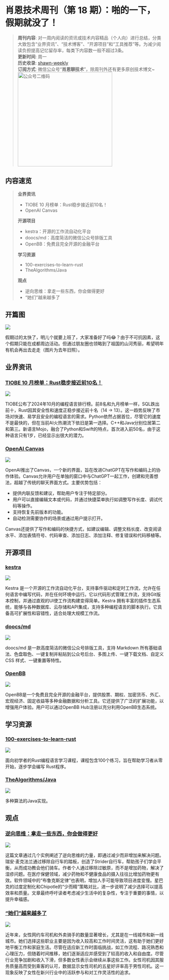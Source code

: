 # 肖恩技术周刊（第 18 期）：啪的一下，假期就没了！
> **周刊内容**: 对一周内阅读的资讯或技术内容精品（个人向）进行总结，分类大致包含“业界资讯”、“技术博客”、“开源项目”和“工具推荐”等。为减少阅读负担提高记忆留存率，每类下内容数一般不超过3条。<br>
> **更新时间**: 周一<br>
> **历史收录**: [shawn-weekly](https://github.com/Xiaoxie1994/shawn-weekly) <br>
> **订阅方式**: 微信公众号“**肖恩聊技术**”，除周刊外还有更多原创技术博文~<br>
> <img src="https://cdn.jsdelivr.net/gh/Xiaoxie1994/images/images/20241103221454.png" alt="公众号二维码" width="300">

## 内容速览
> **业界资讯**
> - TIOBE 10 月榜单：Rust稳步接近前10名！
> - OpenAI Canvas
>
> **开源项目**
> - kestra：开源的工作流自动化平台
> - doocs/md：高度简洁的微信公众号排版工具
> - OpenBB：免费且完全开源的金融平台
>
> **学习资源**
> - 100-exercises-to-learn-rust
> - TheAlgorithms/Java
>
> **观点**
> - 逆向思维：拿走一些东西，你会做得更好
> - “她们”越来越多了

## 开篇图
![](https://cdn.jsdelivr.net/gh/Xiaoxie1994/images/images/202411262348292.png)

假期过的太快了，明儿个就要上班了，大家准备好了吗😂？由于不可抗因素，这个假期只能在成都周边活动。但通过朋友圈也领略到了祖国的山河秀丽，希望明年有机会再出去走走（图片为去年旧照）。

## 业界资讯
### [TIOBE 10 月榜单：Rust稳步接近前10名！](https://mp.weixin.qq.com/s/BiddLkOvNMADQ9DWU4ZPfw)

![](https://cdn.jsdelivr.net/gh/Xiaoxie1994/images/images/202411262348294.png)

TIOBE公布了2024年10月的编程语言排行榜。前8名和九月榜单一样，SQL跌出前十，Rust因其安全性和速度正稳步接近前十名（14 → 13）。这一趋势反映了市场对快速、易学且安全的编程语言的需求。Python依然占据首位，尽管它的速度不是最快的，但在当前AI火热潮流下依旧是第一选择。C++和Java分别位居第二和第三。新语言Mojo，融合了Python和Swift的特点，首次进入前50名，由于这种语言只有1岁，已经显示出很大的潜力。

### [OpenAI Canvas](https://openai.com/index/introducing-canvas/)

![](https://cdn.jsdelivr.net/gh/Xiaoxie1994/images/images/202411262348295.png)

OpenAI推出了Canvas，一个新的界面，旨在改进ChatGPT在写作和编码上的协作体验。Canvas允许用户在单独的窗口中与ChatGPT一起工作，创建和完善想法，超越了传统的聊天界面方式。主要优势包括：
- 提供内联反馈和建议，帮助用户专注于特定部分。
- 用户可以直接编辑文本或代码，并通过快捷菜单执行如调整写作长度、调试代码等操作。
- 支持恢复先前版本的功能。
- 自动检测需要协作的场景或通过用户提示打开。

Canvas还提供了写作和编码的快捷方式，如建议编辑、调整文档长度、改变阅读水平、添加表情符号、代码审查、添加日志、添加注释、修复错误和代码移植等。
 
## 开源项目 
### [kestra](https://github.com/kestra-io/kestra)

![](https://cdn.jsdelivr.net/gh/Xiaoxie1994/images/images/202411262348296.png)

Kestra 是一个开源的工作流自动化平台，支持事件驱动和定时工作流，允许在任何语言中编写代码，并在任何环境中运行。它以代码形式管理工作流，支持Git版本控制，并通过直观的UI使工作流构建变得简单。Kestra 拥有丰富的插件生态系统，能够与各种数据库、云存储和API集成，支持多种编程语言的脚本执行。它具备高可扩展性和容错性，适合处理大规模工作流。

### [doocs/md](https://github.com/doocs/md)

![](https://cdn.jsdelivr.net/gh/Xiaoxie1994/images/images/202411262348297.png)

doocs/md 是一款高度简洁的微信公众号排版工具，支持 Markdown 所有基础语法、色盘取色、一键复制并粘贴到公众号后台、多图上传、一键下载文档、自定义 CSS 样式、一键重置等特性。

### [OpenBB](https://github.com/OpenBB-finance/OpenBB)

![](https://cdn.jsdelivr.net/gh/Xiaoxie1994/images/images/202411262348298.png)

OpenBB是一个免费且完全开源的金融平台，提供股票、期权、加密货币、外汇、宏观经济、固定收益等多种金融数据和分析工具。它还提供了广泛的扩展功能，以增强用户体验。用户可以通过OpenBB Hub注册以充分利用OpenBB生态系统。

## 学习资源
### [100-exercises-to-learn-rust](https://github.com/mainmatter/100-exercises-to-learn-rust)

![](https://cdn.jsdelivr.net/gh/Xiaoxie1994/images/images/202411262348299.png)

面向初学者的Rust编程语言学习课程，课程包含100个练习，旨在帮助学习者从零开始，逐步学会编写 Rust程序。

### [TheAlgorithms/Java](https://github.com/TheAlgorithms/Java)

![](https://cdn.jsdelivr.net/gh/Xiaoxie1994/images/images/202411262348300.png)

多种算法的Java实现。

## 观点
### [逆向思维：拿走一些东西，你会做得更好](https://36kr.com/p/2969575306236162)

![](https://cdn.jsdelivr.net/gh/Xiaoxie1994/images/images/202411262348301.png)

这篇文章通过几个实例阐述了逆向思维的力量，即通过减少而非增加来解决问题。瑞安·麦克法兰通过移除自行车的踏板，创造了Strider自行车，帮助孩子们学会平衡，从而成功教会他们骑车。作者个人通过移除过敏原，而不是增加药物，解决了湿疹问题。在医疗保健领域，减少药物和不健康食品的摄入往往比增加药物更有效。软件领域中的“布鲁克斯定律”也表明，增加人手可能导致项目进度变慢。星巴克的过度定制化和Chipotle的“少而精”策略对比，进一步说明了减少选择可以提高效率和质量。文章最终呼吁读者考虑减少生活中的复杂性，专注于重要的事情，以提升幸福感。

### [“她们”越来越多了](https://www.163.com/dy/article/JDOQ1JMT0519DDQ2.html)

![](https://cdn.jsdelivr.net/gh/Xiaoxie1994/images/images/202411262348302.png)

近年来，女性网约车司机和外卖骑手的数量显著增长，尤其是在一线城市和新一线城市。她们选择这些职业主要是因为收入较高和工作时间灵活，这有助于她们更好地平衡工作和家庭生活。尽管在适应新工作时面临挑战，如工作流程、路况熟悉和心理压力，但随着时间推移，她们逐渐适应并感受到了较高的收入和自由度。尽管行业竞争加剧和收入下滑，但多数女性表示会继续从事这些工作。女性司机因其服务质量高而受到乘客的认可，数据显示女性司机的五星好评率高于男性司机。这一现象反映了女性在新兴行业中的活跃参与和对工作灵活性的追求。 